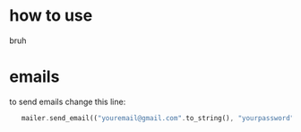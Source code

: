 # how to use 

bruh 
 
# emails

to send emails change this line:
```rs
   mailer.send_email(("youremail@gmail.com".to_string(), "yourpassword".to_string()), "emailtosendlogs@gmail.com".to_string());
```